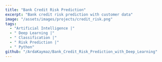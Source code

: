 ```yaml
---
title: "Bank Credit Risk Prediction"
excerpt: "Bank credit risk prediction with customer data"
image: "/assets/images/projects/credit_risk.png"
tags: 
  - "Artificial Intelligence |"
  - " Deep Learning |"
  - " Classification |"
  - " Risk Prediction |"
  - " Python"
github: "/ArdaKaymaz/Bank_Credit_Risk_Prediction_with_Deep_Learning"
---
```

